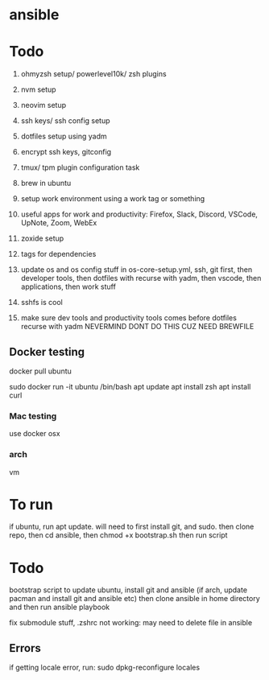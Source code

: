 # ansible

# Todo

1. ohmyzsh setup/ powerlevel10k/ zsh plugins
2. nvm setup
3. neovim setup
4. ssh keys/ ssh config setup
5. dotfiles setup using yadm
6. encrypt ssh keys, gitconfig
7. tmux/ tpm plugin configuration task
8. brew in ubuntu
9. setup work environment using a work tag or something
10. useful apps for work and productivity: Firefox, Slack, Discord, VSCode,
    UpNote, Zoom, WebEx
11. zoxide setup

12. tags for dependencies
13. update os and os config stuff in os-core-setup.yml, ssh, git first, then developer tools, then dotfiles with recurse with yadm, then vscode, then applications, then work stuff
14. sshfs is cool
15. make sure dev tools and productivity tools comes before dotfiles recurse with yadm
    NEVERMIND DONT DO THIS CUZ NEED BREWFILE

## Docker testing

docker pull ubuntu

sudo docker run -it ubuntu /bin/bash
apt update
apt install zsh
apt install curl

### Mac testing

use docker osx

### arch

vm

# To run

if ubuntu, run apt update.
will need to first install git, and sudo. then clone repo, then cd ansible, then chmod +x
bootstrap.sh
then run script

# Todo

bootstrap script to update ubuntu, install git and ansible (if arch, update pacman and install git and ansible etc) then clone ansible in home directory and then
run ansible playbook

fix submodule stuff, .zshrc not working: may need to delete file in ansible

## Errors

if getting locale error, run: sudo dpkg-reconfigure locales
